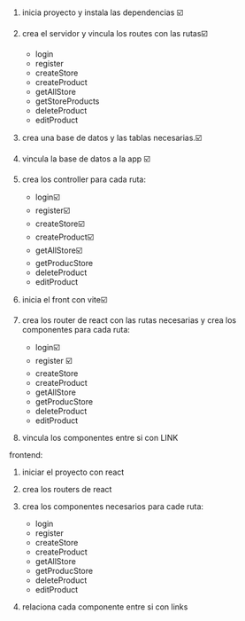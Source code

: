 1. inicia proyecto y instala las dependencias ☑️
2. crea el servidor y vincula los routes con las rutas☑️
    - login
    - register
    - createStore
    - createProduct
    - getAllStore
    - getStoreProducts
    - deleteProduct
    - editProduct

3. crea una base de datos y las tablas necesarias.☑️
4. vincula la base de datos a la app ☑️
5. crea los controller para cada ruta:
     - login☑️
    - register☑️
    - createStore☑️
    - createProduct☑️
    - getAllStore☑️
    - getProducStore
    - deleteProduct
    - editProduct

6. inicia el front con vite☑️
7. crea los router de react con las rutas necesarias
y crea los componentes para cada ruta:
    - login☑️
    - register ☑️
    - createStore 
    - createProduct
    - getAllStore
    - getProducStore
    - deleteProduct
    - editProduct      
9. vincula los componentes entre si con LINK  



frontend:

1. iniciar el proyecto con react
2. crea los routers de react
3. crea los componentes necesarios para cade ruta:
    - login
    - register
    - createStore
    - createProduct
    - getAllStore
    - getProducStore
    - deleteProduct
    - editProduct   

4. relaciona cada componente entre si con links
